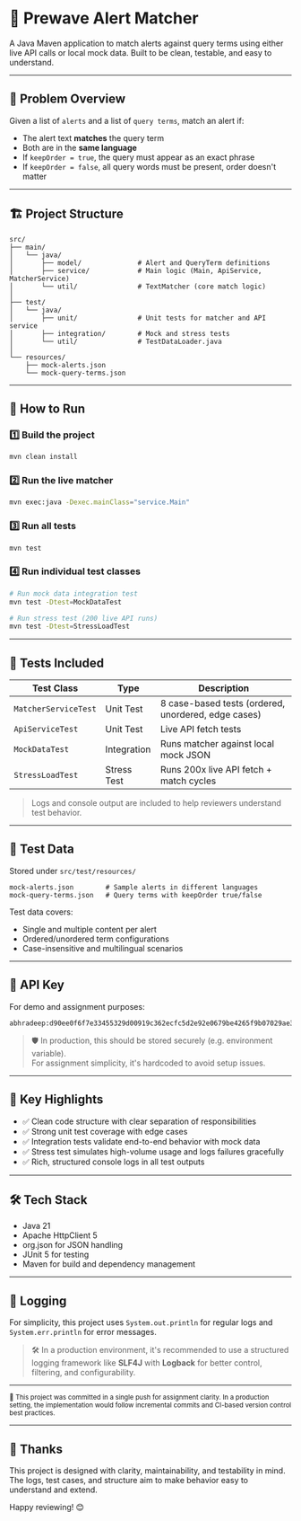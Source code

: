 # 🚨 Prewave Alert Matcher

A Java Maven application to match alerts against query terms using either live API calls or local mock data. Built to be clean, testable, and easy to understand.

---

## 🧠 Problem Overview

Given a list of `alerts` and a list of `query terms`, match an alert if:
- The alert text **matches** the query term
- Both are in the **same language**
- If `keepOrder = true`, the query must appear as an exact phrase
- If `keepOrder = false`, all query words must be present, order doesn't matter

---

## 🏗️ Project Structure

```
src/
├── main/
│   └── java/
│       ├── model/              # Alert and QueryTerm definitions
│       ├── service/            # Main logic (Main, ApiService, MatcherService)
│       └── util/               # TextMatcher (core match logic)
│
├── test/
│   └── java/
│       ├── unit/               # Unit tests for matcher and API service
│       ├── integration/        # Mock and stress tests
│       └── util/               # TestDataLoader.java
│
└── resources/
    ├── mock-alerts.json
    └── mock-query-terms.json
```

---

## 🚀 How to Run

### 1️⃣ Build the project

```bash
mvn clean install
```

### 2️⃣ Run the live matcher

```bash
mvn exec:java -Dexec.mainClass="service.Main"
```

### 3️⃣ Run all tests

```bash
mvn test
```

### 4️⃣ Run individual test classes

```bash
# Run mock data integration test
mvn test -Dtest=MockDataTest

# Run stress test (200 live API runs)
mvn test -Dtest=StressLoadTest
```

---

## 🧪 Tests Included

| Test Class            | Type           | Description                              |
|------------------------|----------------|------------------------------------------|
| `MatcherServiceTest`  | Unit Test      | 8 case-based tests (ordered, unordered, edge cases) |
| `ApiServiceTest`      | Unit Test      | Live API fetch tests                     |
| `MockDataTest`        | Integration    | Runs matcher against local mock JSON     |
| `StressLoadTest`      | Stress Test    | Runs 200x live API fetch + match cycles  |

> Logs and console output are included to help reviewers understand test behavior.

---

## 📂 Test Data

Stored under `src/test/resources/`

```text
mock-alerts.json        # Sample alerts in different languages
mock-query-terms.json   # Query terms with keepOrder true/false
```

Test data covers:
- Single and multiple content per alert
- Ordered/unordered term configurations
- Case-insensitive and multilingual scenarios

---

## 🔐 API Key

For demo and assignment purposes:

```text
abhradeep:d90ee0f6f7e33455329d00919c362ecfc5d2e92e0679be4265f9b07029ae3e30
```

> 🛡 In production, this should be stored securely (e.g. environment variable).  
> For assignment simplicity, it's hardcoded to avoid setup issues.

---

## 📌 Key Highlights

- ✅ Clean code structure with clear separation of responsibilities
- ✅ Strong unit test coverage with edge cases
- ✅ Integration tests validate end-to-end behavior with mock data
- ✅ Stress test simulates high-volume usage and logs failures gracefully
- ✅ Rich, structured console logs in all test outputs

---

## 🛠 Tech Stack

- Java 21
- Apache HttpClient 5
- org.json for JSON handling
- JUnit 5 for testing
- Maven for build and dependency management

---

## 🔧 Logging

For simplicity, this project uses `System.out.println` for regular logs and `System.err.println` for error messages.

> 🛠 In a production environment, it's recommended to use a structured logging framework like **SLF4J** with **Logback** for better control, filtering, and configurability.

---

<sub>
📌 This project was committed in a single push for assignment clarity.  
In a production setting, the implementation would follow incremental commits and CI-based version control best practices.
</sub>

---

## 🙌 Thanks

This project is designed with clarity, maintainability, and testability in mind.
The logs, test cases, and structure aim to make behavior easy to understand and extend.

Happy reviewing! 😊
